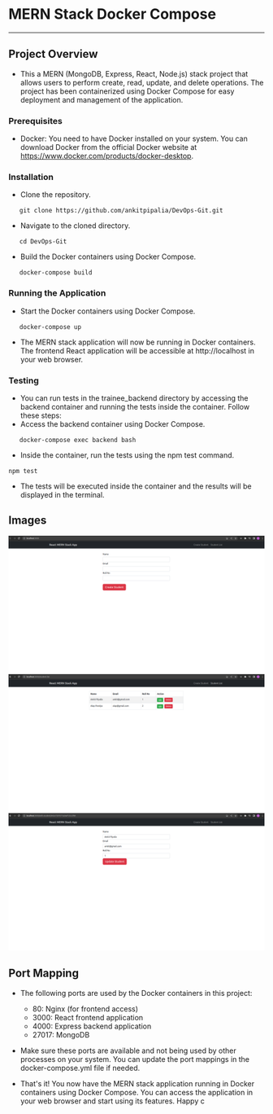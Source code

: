 # MERN Stack Docker Compose
___

## Project Overview
 - This a MERN (MongoDB, Express, React, Node.js) stack project that allows users to perform create, read, update, and delete operations. The project has been containerized using Docker Compose for easy deployment and management of the application.

### Prerequisites
 - Docker: You need to have Docker installed on your system. You can download Docker from the official Docker website at https://www.docker.com/products/docker-desktop.

### Installation
 - Clone the repository.
``` 
   git clone https://github.com/ankitpipalia/DevOps-Git.git
```
 - Navigate to the cloned directory.
``` 
   cd DevOps-Git
```
 - Build the Docker containers using Docker Compose.
``` 
   docker-compose build
```
 
### Running the Application
 - Start the Docker containers using Docker Compose.

``` 
   docker-compose up
```
 - The MERN stack application will now be running in Docker containers. The frontend React application will be accessible at http://localhost in your web browser.
### Testing
 - You can run tests in the trainee_backend directory by accessing the backend container and running the tests inside the container. Follow these steps:
 - Access the backend container using Docker Compose.
``` 
   docker-compose exec backend bash
```
 - Inside the container, run the tests using the npm test command.
```
npm test
```
 - The tests will be executed inside the container and the results will be displayed in the terminal.
## Images

![Home Page](https://github.com/ankitpipalia/DevOps-Git/blob/master/images/homepage.png)
![List Page](https://github.com/ankitpipalia/DevOps-Git/blob/master/images/listpage.png)
![Update Page](https://github.com/ankitpipalia/DevOps-Git/blob/master/images/updatepage.png)

## Port Mapping

 - The following ports are used by the Docker containers in this project:
   - 80: Nginx (for frontend access)
   - 3000: React frontend application
   - 4000: Express backend application
   - 27017: MongoDB

 - Make sure these ports are available and not being used by other processes on your system. You can update the port mappings in the docker-compose.yml file if needed.
 - That's it! You now have the MERN stack application running in Docker containers using Docker Compose. You can access the application in your web browser and start using its features. Happy c
